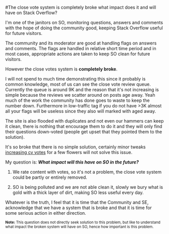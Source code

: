 #The close vote system is completely broke what impact does it and will have on Stack Overflow?

I'm one of the janitors on SO, monitoring questions, answers and comments with the hope of doing the community good, keeping Stack Overflow useful for future visitors. 

The community and its moderator are good at handling flags on answers and comments.  The flags are handled in relative short time period and in most cases, appropriate actions are taken to keep SO clean for future visitors.

However the close votes system is **completely broke**.

I will not spend to much time demonstrating this since it probably is common knowledge, most of us can see the close vote review queue. Currently the queue is around 9K and the reason that it's not increasing is simple because the reviews we scatter around on posts age away. Yeah much of the work the community has done goes to waste to keep the number down. Furthermore in low-traffic tag if you do not have >3K almost all your flags will be useless since they also will marked with aged away.

The site is also flooded with duplicates and not even our hammers can keep it clean, there is nothing that encourage them to do it and
they will only find their questions down-voted (people get upset that they pointed them to the solution). 

It's so broke that there is no simple solution, certainly minor tweaks [increasing cv votes](http://meta.stackoverflow.com/questions/319131/1-2-3-test-let-s-increase-the-number-of-reviews-close-votes-for-science) for a few flowers will not solve this issue.

My question is: ***What impact will this have on SO in the future?***

 1. We rate content with votes, so it's not a problem, the close vote system could be partly or entirely removed.

 2. SO is being polluted and we are not able clean it, slowly we bury what is gold with a thick layer of dirt, making SO less useful every day.

Whatever is the truth, I feel that it is time that the Community and SE, acknowledge that we have a system that is broke and that it is time for some serious action in either direction.

<sup>**Note:** This question does not directly seek solution to this problem, but like to understand what impact the broken system will have on SO, hence how important is this problem.</sup>
 
